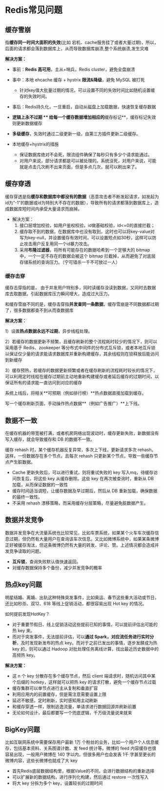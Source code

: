 # Redis常见问题

## 缓存雪崩

 指**缓存同一时间大面积的失效**(比如 宕机、cache服务挂了或者大量过期)，所以，后面的请求都会落到数据库上，从而导致数据库崩溃,整个系统崩溃,发生灾难

 **解决方案：**

- 事前：**Redis 高可用**，主从+哨兵，Redis cluster，避免全盘崩溃
- 事中：本地 ehcache 缓存 + hystrix **限流&降级**，避免 MySQL 被打死
  - 针对key值大批量过期的情况，可以设置不同的失效时间比如随机设置缓存的失效时间。
- 事后：Redis持久化，一旦重启，自动从磁盘上加载数据，快速恢复缓存数据
- **逻辑上永不过期 ** 给每一个缓存数据增加相应的**缓存标记**，缓存标记失效则更新数据缓存
- **多级缓存**，失效时通过二级更新一级，由第三方插件更新二级缓存。

- 本地缓存+hystrix的措施
  - 保证数据库绝对不会死，限流组件确保了每秒只有多少个请求能通过。
  - 对用户来说，部分请求都是可以被处理的。系统没死，对用户来说，可能就是点击几次刷不出来页面，但是多点几次，就可以刷出来了。



## 缓存穿透

 缓存穿透是指**缓存和数据库中都没有的数据**（恶意攻击者不断发起请求，如发起为id为“-1”的数据或id为特别大不存在的数据），导致所有的请求都落到数据库上，造成数据库短时间内承受大量请求而崩掉。

- 解决方案：
  1. 接口层增加校验，如用户鉴权校验，id做基础校验，id<=0的直接拦截；
  2. 缓存取不到的数据，在数据库中也没有取到，这时也可以将key-value对写为key-null，并设置缓存有效时间，可以设置短点如30秒，这样可以防止攻击用户反复用同一个id暴力攻击。
  3. 采用**布隆过滤器**，将所有可能存在的数据哈希到一个足够大的 bitmap 中，一个一定不存在的数据会被这个 bitmap 拦截掉，从而避免了对底层存储系统的查询压力。（宁可错杀一千不可放过一人）



### 缓存击穿

缓存击穿指的是， 由于并发用户特别多，同时读缓存没读到数据，又同时去数据库去取数据，引起数据库压力瞬间增大，造成过大压力。

和缓存雪崩不同的是，缓存击穿指**并发查同一条数据**，缓存雪崩是不同数据都过期了，很多数据都查不到从而查数据库



 **解决方案：**

 1）设置**热点数据永远不过期**，异步线程处理。

 2）若缓存的数据更新不频繁，且缓存刷新的整个流程耗时较少的情况下，则可以采用基于 Redis、zookeeper 等分布式中间件的分布式互斥锁，或者本地互斥锁以保证仅少量的请求能请求数据库并重新构建缓存，其余线程则在锁释放后能访问到新缓存

 3）缓存预热，若缓存的数据更新频繁或者在缓存刷新的流程耗时较长的情况下，可以利用定时线程在缓存过期前主动地重新构建缓存或者延后缓存的过期时间，以保证所有的请求能一直访问到对应的缓存

 系统上线后，将相关**可预期（例如排行榜）**热点数据直接加载到缓存。

 写一个缓存刷新页面，手动操作热点数据**（例如广告推广）**上下线。





## 数据不一致

 在缓存机器的带宽被打满，或者机房网络出现波动时，缓存更新失败，新数据没有写入缓存，就会导致缓存和 DB 的数据不一致。

缓存 rehash 时，某个缓存机器反复异常，多次上下线，更新请求多次 rehash。这样，一份数据存在多个节点，且每次 rehash 只更新某个节点，导致一些缓存节点产生脏数据。

- Cache 更新失败后，可以进行重试，则将重试失败的 key 写入mq，待缓存访问恢复后，将这些 key 从缓存删除。这些 key 在再次被查询时，重新从 DB 加载，从而保证数据的一致性
- 缓存时间适当调短，让缓存数据及早过期后，然后从 DB 重新加载，确保数据的最终一致性。
- 不采用 rehash 漂移策略，而采用缓存分层策略，尽量避免脏数据产生。





## 数据并发竞争

数据并发竞争在大流量系统也比较常见，比如车票系统，如果某个火车车次缓存信息过期，但仍然有大量用户在查询该车次信息。又比如微博系统中，如果某条微博正好被缓存淘汰，但这条微博仍然有大量的转发、评论、赞。上述情况都会造成并发竞争读取的问题。

-  **互斥锁**，查询失败默认值快速返回。
-  对缓存数据保持多个备份，减少并发竞争的概率







## 热点key问题

 明星结婚、离婚、出轨这种特殊突发事件，比如奥运、春节这些重大活动或节日，还比如秒杀、双12、618 等线上促销活动，都很容易出现 Hot key 的情况。

如何提前发现HotKey？

- 对于重要节假日、线上促销活动这些提前已知的事情，可以提前评估出可能的热 key 来。
- 而对于突发事件，无法提前评估，可以**通过 Spark，对应流任务进行实时分析**，及时发现新发布的热点 key。而对于之前已发出的事情，逐步发酵成为热 key 的，则可以通过 Hadoop 对批处理任务离线计算，找出最近历史数据中的高频热 key。



**解决方案：**

- 这 n 个 key 分散存在多个缓存节点，然后 client 端请求时，随机访问其中某个后缀的 hotkey，这样就可以把热 key 的请求打散，避免一个缓存节点过载
- 缓存集群可以单节点进行主从复制和垂直扩容
- 利用应用内的前置缓存，但是需注意需要设置上限
- 延迟不敏感，定时刷新，实时感知用主动刷新
- 和缓存穿透一样，限制逃逸流量，单请求进行数据回源并刷新前置
- 无论如何设计，最后都要写一个兜底逻辑，千万级流量说来就来





## BigKey问题

 比如互联网系统中需要保存用户最新 1万 个粉丝的业务，比如一个用户个人信息缓存，包括基本资料、关系图谱计数、发 feed 统计等。微博的 feed 内容缓存也很容易出现，一般用户微博在 140 字以内，但很多用户也会发表 1千 字甚至更长的微博内容，这些长微博也就成了大 key

- 首先Redis底层数据结构里，根据Value的不同，会进行数据结构的重新选择
- 可以扩展新的数据结构，进行序列化构建，然后通过 restore 一次性写入
- 将大 key 分拆为多个 key，设置较长的过期时间

